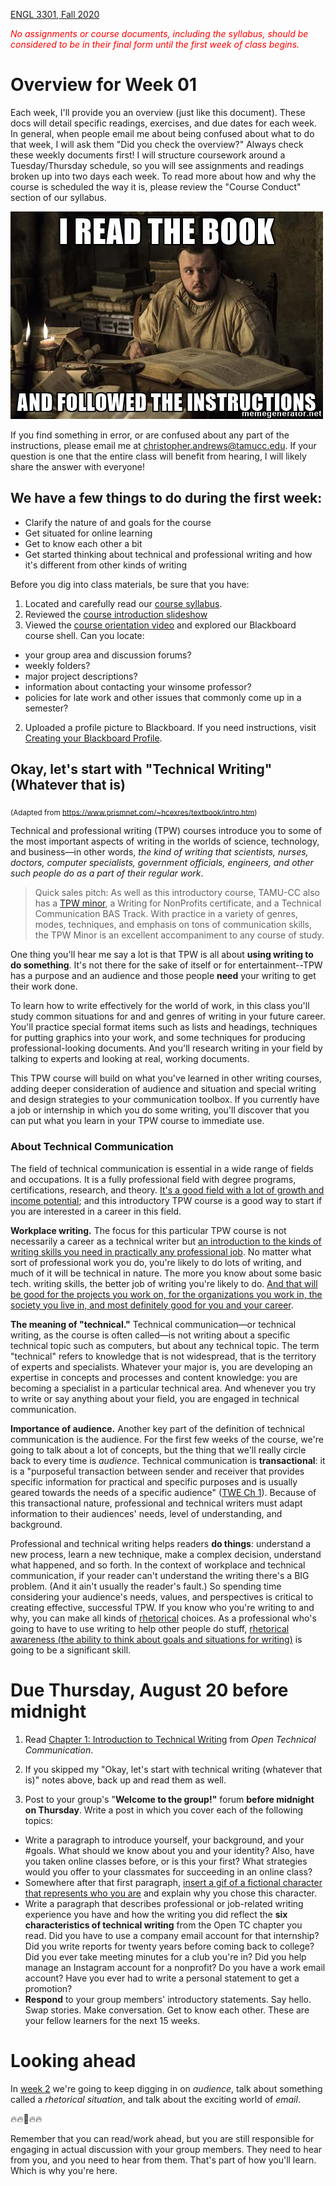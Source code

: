 [ENGL 3301, Fall 2020](../calendar.html)

<span style="color:red;">*No assignments or course documents, including the syllabus, should be considered to be in their final form until the first week of class begins.*</span>

# Overview for Week 01

Each week, I'll provide you an overview (just like this document). These docs will detail specific readings, exercises, and due dates for each week. In general, when people email me about being confused about what to do that week, I will ask them "Did you check the overview?" Always check these weekly documents first! I will structure coursework around a Tuesday/Thursday schedule, so you will see assignments and readings broken up into two days each week. To read more about how and why the course is scheduled the way it is, please review the "Course Conduct" section of our syllabus.

<img src="media/tech-comm-tarly.jpg" title="Always read the instructions" alt="Always read the instructions">

If you find something in error, or are confused about any part of the instructions, please email me at [christopher.andrews@tamucc.edu](mailto:christopher.andrews@tamucc.edu). If your question is one that the entire class will benefit from hearing, I will likely share the answer with everyone!

## We have a few things to do during the first week:

- Clarify the nature of and goals for the course
- Get situated for online learning
- Get to know each other a bit
- Get started thinking about technical and professional writing and how it's different from other kinds of writing

Before you dig into class materials, be sure that you have:

 1. Located and carefully read our [course syllabus](http://cdmandrews.github.io/3301/index.html).
 2. Reviewed the [course introduction slideshow](https://docs.google.com/presentation/d/e/2PACX-1vRHBRH08gulIFo-REid2pU5IuI2cVcrvPBySYbx6nWu6M3sundDfy7ElQPtPh2pG15ie-WZkI2JJwGB/pub?start=false&loop=false&delayms=3000)
 2. Viewed the [course orientation video](linkforthcoming) and explored our Blackboard course shell. Can you locate:
   - your group area and discussion forums?
   - weekly folders?
   - major project descriptions?
   - information about contacting your winsome professor?
   - policies for late work and other issues that commonly come up in a semester?
 2. Uploaded a profile picture to Blackboard. If you need instructions, visit [Creating your Blackboard Profile](https://en-us.help.blackboard.com/Learn/9.1_Older_Versions/9.1_2014_and_2015/Student/030_Nav_My_Blackboard/Profiles).

## Okay, let's start with "Technical Writing" (Whatever that is)
<sub>(Adapted from https://www.prismnet.com/~hcexres/textbook/intro.htm)</sub>

Technical and professional writing (TPW) courses introduce you to some of the most important aspects of writing in the worlds of science, technology, and business—in other words, _the kind of writing that scientists, nurses, doctors, computer specialists, government officials, engineers, and other such people do as a part of their regular work_.

>Quick sales pitch: As well as this introductory course, TAMU-CC also has a [TPW minor](https://catalog.tamucc.edu/preview_program.php?catoid=13&poid=1186), a Writing for NonProfits certificate, and a Technical Communication BAS Track. With practice in a variety of genres, modes, techniques, and emphasis on tons of communication skills, the TPW Minor is an excellent accompaniment to any course of study.

One thing you'll hear me say a lot is that TPW is all about **using writing to do something**. It's not there for the sake of itself or for entertainment--TPW has a purpose and an audience and those people **need** your writing to get their work done.

To learn how to write effectively for the world of work, in this class you'll study common situations for and and genres of writing in your future career. You'll practice special format items such as lists and headings, techniques for putting graphics into your work, and some techniques for producing professional-looking documents. And you'll research writing in your field by talking to experts and looking at real, working documents.

This TPW course will build on what you've learned in other writing courses, adding deeper consideration of audience and situation and special writing and design strategies to your communication toolbox. If you currently have a job or internship in which you do some writing, you'll discover that you can put what you learn in your TPW course to immediate use.

### About Technical Communication
The field of technical communication is essential in a wide range of fields and occupations. It is a fully professional field with degree programs, certifications, research, and theory. [It's a good field with a lot of growth and income potential](https://www.bls.gov/ooh/media-and-communication/technical-writers.htm); and this introductory TPW course is a good way to start if you are interested in a career in this field.

**Workplace writing.** The focus for this particular TPW course is not necessarily a career as a technical writer but [an introduction to the kinds of writing skills you need in practically any professional job](https://medium.com/@kesiparker/business-writing-vs-technical-writing-3389b5648c50). No matter what sort of professional work you do, you're likely to do lots of writing, and much of it will be technical in nature. The more you know about some basic tech. writing skills, the better job of writing you're likely to do. [And that will be good for the projects you work on, for the organizations you work in, the society you live in, and most definitely good for you and your career](https://www.forbes.com/sites/gretasolomon/2018/08/09/why-mastering-writing-skills-can-help-future-proof-your-career).

**The meaning of "technical."** Technical communication—or technical writing, as the course is often called—is not writing about a specific technical topic such as computers, but about any technical topic. The term "technical" refers to knowledge that is not widespread, that is the territory of experts and specialists. Whatever your major is, you are developing an expertise in concepts and processes and content knowledge: you are becoming a specialist in a particular technical area. And whenever you try to write or say anything about your field, you are engaged in technical communication.

**Importance of audience.** Another key part of the definition of technical communication is the audience. For the first few weeks of the course, we're going to talk about a lot of concepts, but the thing that we'll really circle back to every time is _audience_. Technical communication is **transactional**: it is a "purposeful transaction between sender and receiver that provides specific information for practical and specific purposes and is usually geared towards the needs of a specific audience" ([TWE Ch 1](https://pressbooks.bccampus.ca/technicalwriting/part/techcomm/)). Because of this transactional nature, professional and technical writers must adapt information to their audiences' needs, level of understanding, and background.

Professional and technical writing helps readers **do things**: understand a new process, learn a new technique, make a complex decision, understand what happened, and so forth. In the context of workplace and technical communication, if your reader can't understand the writing there's a BIG problem. (And it ain't usually the reader's fault.) So spending time considering your audience's needs, values, and perspectives is critical to creating effective, successful TPW. If you know who you're writing to and why, you can make all kinds of [rhetorical](https://writingcommons.org/section/rhetoric/) choices. As a professional who's going to have to use writing to help other people do stuff, [rhetorical awareness (the ability to think about goals and situations for writing)](https://owl.purdue.edu/owl/subject_specific_writing/professional_technical_writing/effective_workplace_writing/index.html) is going to be a significant skill.

# Due Thursday, August 20 before midnight

1. Read [Chapter 1: Introduction to Technical Writing](https://alg.manifoldapp.org/read/open-technical-communication/section/0debb16b-f623-4033-a47b-973d65ab0961) from _Open Technical Communication_.

2. If you skipped my "Okay, let's start with technical writing (whatever that is)" notes above, back up and read them as well.

3. Post to your group's "<strong>Welcome to the group!"</strong> forum  **before midnight on Thursday**. Write a post in which you cover each of the following topics:
  - Write a paragraph to introduce yourself, your background, and your #goals. What should we know about you and your identity? Also, have you taken online classes before, or is this your first? What strategies would you offer to your classmates for succeeding in an online class?
  - Somewhere after that first paragraph, [insert a gif of a fictional character that represents who you are](https://youtu.be/jp9HA6en5BA) and explain why you chose this character.
  - Write a paragraph that describes professional or job-related writing experience you have and how the writing you did reflect the **six characteristics of technical writing** from the Open TC chapter you read. Did you have to use a company email account for that internship? Did you write reports for twenty years before coming back to college? Did you ever take meeting minutes for a club you're in? Did you help manage an Instagram account for a nonprofit? Do you have a work email account? Have you ever had to write a personal statement to get a promotion?
  - **Respond** to your group members' introductory statements. Say hello. Swap stories. Make conversation. Get to know each other. These are your fellow learners for the next 15 weeks.

# Looking ahead

In [week 2](week-02-notes) we're going to keep digging in on _audience_, talk about something called a _rhetorical situation_, and talk about the exciting world of _email_.

&#x1F525;&#x1F525;&#x1F4E7;&#x1F525;&#x1F525;

Remember that you can read/work ahead, but you are still responsible for engaging in actual discussion with your group members. They need to hear from you, and you need to hear from them. That's part of how you'll learn. Which is why you're here.
